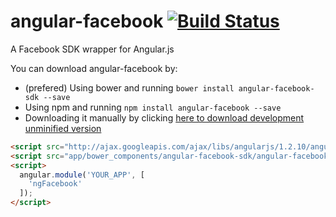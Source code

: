 # angular-facebook [![Build Status](https://travis-ci.org/gdi2290/angular-facebook.png?branch=master)](https://travis-ci.org/gdi2290/angular-facebook)
A Facebook SDK wrapper for Angular.js


You can download angular-facebook by:

* (prefered) Using bower and running `bower install angular-facebook-sdk --save`
* Using npm and running `npm install angular-facebook --save`
* Downloading it manually by clicking [here to download development unminified version](https://raw.github.com/gdi2290/angular-facebook/master/angular-facebook.js)


````html
<script src="http://ajax.googleapis.com/ajax/libs/angularjs/1.2.10/angular.js"></script>
<script src="app/bower_components/angular-facebook-sdk/angular-facebook-sdk.js"></script>
<script>
  angular.module('YOUR_APP', [
    'ngFacebook'
  ]);
</script>

````
